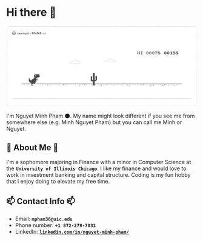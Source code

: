 # Hi there 👋

![image alt](https://raw.githubusercontent.com/pmn1027/pmn1027/refs/heads/nguyet-first-branch/https___dev-to-uploads.s3.amazonaws.com_i_9mtznxfpdeuq48ed1el8.webp)

I'm Nguyet Minh Pham 🌑. My name might look different if you see me from somewhere else (e.g. Minh Nguyet Pham) but you can call me Minh or Nguyet.

## 💫 About Me 💫
I'm a sophomore majoring in Finance with a minor in Computer Science at the **```University of Illinois Chicago```**. I like my finance and would love to work in investment banking and capital structure. Coding is my fun hobby that I enjoy doing to elevate my free time.

## 📫 Contact Info 📫
- Email: **```mpham36@uic.edu```**
- Phone number: **```+1 872-279-7831```**
- LinkedIn: [**```linkedin.com/in/nguyet-minh-pham/```**](https://www.linkedin.com/in/nguyet-minh-pham/)

